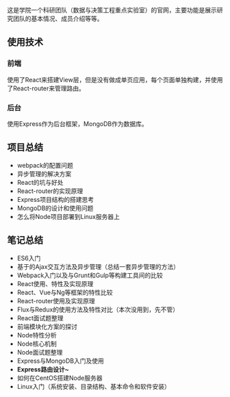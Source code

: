 这是学院一个科研团队（数据与决策工程重点实验室）的官网，主要功能是展示研究团队的基本情况、成员介绍等等。

## 使用技术

### 前端
使用了React来搭建View层，但是没有做成单页应用，每个页面单独构建，并使用了React-router来管理路由。

### 后台
使用Express作为后台框架，MongoDB作为数据库。

## 项目总结
- webpack的配置问题
- 异步管理的解决方案
- React的坑与好处
- React-router的实现原理
- Express项目结构的搭建思考
- MongoDB的设计和使用问题
- 怎么将Node项目部署到Linux服务器上

## 笔记总结

- ES6入门
- 基于的Ajax交互方法及异步管理（总结一套异步管理的方法）
- Webpack入门以及与Grunt和Gulp等构建工具间的比较
- React使用、特性及实现原理
- React、Vue与Ng等框架的特性比较
- React-router使用及实现原理
- Flux与Redux的使用方法及特性对比（本次没用到，先不管）
- React面试题整理
- 前端模块化方案的探讨
- Node特性分析
- Node核心机制
- Node面试题整理
- Express与MongoDB入门及使用
- **Express路由设计~**
- 如何在CentOS搭建Node服务器
- Linux入门（系统安装、目录结构、基本命令和软件安装）